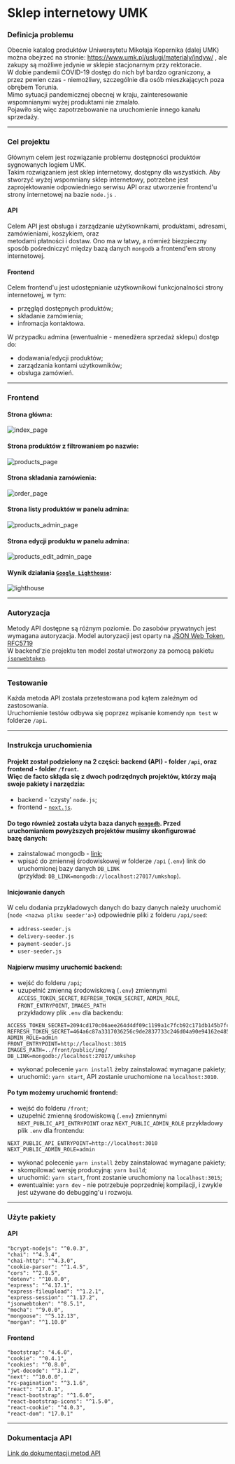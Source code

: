 # Sklep internetowy UMK
### Definicja problemu
Obecnie katalog produktów Uniwersytetu Mikołaja Kopernika (dalej UMK) można obejrzeć na stronie: <a> https://www.umk.pl/uslugi/materialy/indyw/ </a>, ale zakupy są możliwe jedynie w sklepie stacjonarnym przy rektoracie.<br />
W dobie pandemii COVID-19 dostęp do nich był bardzo ograniczony, a przez pewien czas - niemożliwy, szczególnie dla osób mieszkających poza obrębem Torunia.<br />
Mimo sytuacji pandemicznej obecnej w kraju, zainteresowanie wspomnianymi wyżej produktami nie zmalało.<br /> Pojawiło się więc zapotrzebowanie na uruchomienie innego kanału sprzedaży.

---

### Cel projektu
Głównym celem  jest rozwiązanie problemu dostępności produktów sygnowanych logiem UMK.<br />
Takim rozwiązaniem jest sklep internetowy, dostępny dla wszystkich. Aby stworzyć wyżej wspomniany sklep  internetowy,
potrzebne jest zaprojektowanie odpowiedniego serwisu API oraz utworzenie frontend'u strony internetowej na bazie `node.js` .

#### API
Celem API jest obsługa i zarządzanie użytkownikami, produktami, adresami, zamówieniami, koszykiem, oraz<br /> metodami płatności i dostaw. Ono ma w łatwy, a również biezpieczny sposób pośredniczyć między bazą danych `mongodb` a frontend'em strony internetowej.

#### Frontend
Celem frontend'u jest udostępnianie użytkownikowi funkcjonalności strony internetowej, w tym:
- przęgląd dostępnych produktów;
- składanie zamówienia;
- infromacja kontaktowa.

W przypadku admina (ewentualnie - menedżera sprzedaż sklepu) dostęp do:
- dodawania/edycji produktów;
- zarządzania kontami użytkowników;
- obsługa zamówień.

---

### Frontend

#### Strona główna:
![index_page](/screenshots/index_page.png)

#### Strona produktów z filtrowaniem po nazwie:
![products_page](/screenshots/products_page.png)

#### Strona składania zamówienia:
![order_page](/screenshots/order_page.png)

#### Strona listy produktów w panelu admina:
![products_admin_page](/screenshots/products_admin_page.png)

#### Strona edycji produktu w panelu admina:
![products_edit_admin_page](/screenshots/products_edit_admin_page.png)

#### Wynik działania [`Google Lighthouse`](https://developers.google.com/web/tools/lighthouse):
![lighthouse](/screenshots/lighthouse.png)

---

### Autoryzacja
Metody API dostępne są różnym poziomie. Do zasobów prywatnych jest wymagana
autoryzacja. Model autoryzacji jest oparty na [JSON Web
Token](https://en.wikipedia.org/wiki/JSON_Web_Token), [RFC5719](https://tools.ietf.org/html/rfc7519)<br />
W backend'zie projektu ten model został utworzony za pomocą pakietu [`jsonwebtoken`](https://yarnpkg.com/package/jsonwebtoken).

---

### Testowanie
Każda metoda API została przetestowana pod kątem zależnym od zastosowania. <br>
Uruchomienie testów odbywa się poprzez wpisanie komendy `npm test` w folderze `/api`.

---

### Instrukcja uruchomienia

#### Projekt został podzielony na 2 części: backend (API) - folder `/api`, oraz frontend - folder `/front`.<br /> Więc de facto skłąda się z dwoch podrzędnych projektów, którzy mają swoje pakiety i narzędzia:
- backend - 'czysty' `node.js`; 
- frontend - [`next.js`](https://nextjs.org/).

#### Do tego również została użyta baza danych [`mongodb`](https://www.mongodb.com/). Przed uruchomianiem powyższych projektów musimy skonfigurować<br /> bazę danych:
- zainstalować mongodb - [link](https://docs.mongodb.com/manual/tutorial/install-mongodb-on-windows/);
- wpisać do zmiennej środowiskowej w folderze `/api` (`.env`) link do uruchomionej bazy danych `DB_LINK`<br />
(przykład: `DB_LINK=mongodb://localhost:27017/umkshop`).

#### Inicjowanie danych
W celu dodania przykładowych danych do bazy danych należy uruchomić (`node <nazwa pliku seeder'a>`) odpowiednie pliki z folderu `/api/seed`:
- `address-seeder.js`
- `delivery-seeder.js`
- `payment-seeder.js`
- `user-seeder.js`

#### Najpierw musimy uruchomić backend:
- wejść do folderu `/api`;
- uzupełnić zmienną środowiskową (`.env`) zmiennymi `ACCESS_TOKEN_SECRET`, `REFRESH_TOKEN_SECRET`, `ADMIN_ROLE`, `FRONT_ENTRYPOINT`, `IMAGES_PATH` <br />
przykładowy plik `.env` dla backendu: 
```
ACCESS_TOKEN_SECRET=2094cd170c06aee264d4df09c1199a1c7fcb92c171db145b7fc4cba0cfe27f28549ce1664a06188dfddb1c207273eb94492658da0dc909a982ba96d9b93d4ac8 
REFRESH_TOKEN_SECRET=464a6c87a3317036256c9de2837733c246d04a90e94162e48599a21783e9c3ef14cb331387b504208f49eed5c49f92ae4a08191a04e8a3b9eedff8f2bca4cd8c
ADMIN_ROLE=admin
FRONT_ENTRYPOINT=http://localhost:3015
IMAGES_PATH=../front/public/img/
DB_LINK=mongodb://localhost:27017/umkshop
```
- wykonać polecenie `yarn install` żeby zainstalować wymagane pakiety;
- uruchomić: `yarn start`, API zostanie uruchomione na `localhost:3010`.

#### Po tym możemy uruchomić frontend:
- wejść do folderu `/front`;
- uzupełnić zmienną środowiskową (`.env`) zmiennymi `NEXT_PUBLIC_API_ENTRYPOINT` oraz `NEXT_PUBLIC_ADMIN_ROLE` przykładowy plik `.env` dla frontendu: 
```
NEXT_PUBLIC_API_ENTRYPOINT=http://localhost:3010
NEXT_PUBLIC_ADMIN_ROLE=admin
```
- wykonać polecenie `yarn install` żeby zainstalować wymagane pakiety;
- skompilować wersję producyjną: `yarn build`;
- uruchomić: `yarn start`, front zostanie uruchomiony na `localhost:3015`;
- ewentualnie: `yarn dev` - nie potrzebuje poprzedniej kompilacji, i zwykle jest używane do debugging'u i rozwoju.

---

### Użyte pakiety

#### API
    "bcrypt-nodejs": "^0.0.3",
    "chai": "^4.3.4",
    "chai-http": "^4.3.0",
    "cookie-parser": "^1.4.5",
    "cors": "^2.8.5",
    "dotenv": "^10.0.0",
    "express": "^4.17.1",
    "express-fileupload": "^1.2.1",
    "express-session": "^1.17.2",
    "jsonwebtoken": "^8.5.1",
    "mocha": "^9.0.0",
    "mongoose": "^5.12.13",
    "morgan": "^1.10.0"

#### Frontend
    "bootstrap": "4.6.0",
    "cookie": "^0.4.1",
    "cookies": "^0.8.0",
    "jwt-decode": "^3.1.2",
    "next": "^10.0.0",
    "rc-pagination": "^3.1.6",
    "react": "17.0.1",
    "react-bootstrap": "^1.6.0",
    "react-bootstrap-icons": "^1.5.0",
    "react-cookie": "^4.0.3",
    "react-dom": "17.0.1"

---

### Dokumentacja API
[Link do dokumentacji metod API](https://github.com/BKotja/MP-2021-NODEJS-API/blob/master/api/README.md)


